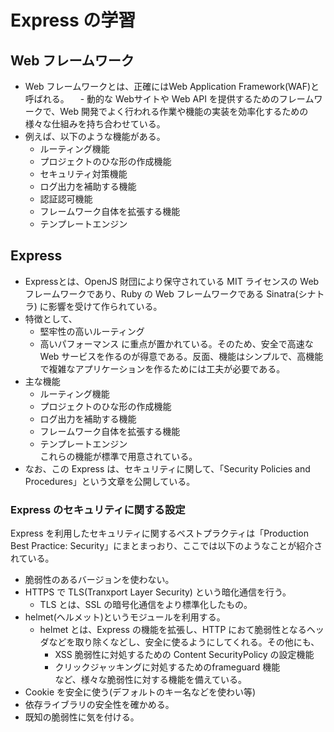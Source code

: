 # Express の学習
## Web フレームワーク
  - Web フレームワークとは、正確にはWeb Application Framework(WAF)と呼ばれる。
　- 動的な Webサイトや Web API を提供するためのフレームワークで、Web 開発でよく行われる作業や機能の実装を効率化するための様々な仕組みを持ち合わせている。
  - 例えば、以下のような機能がある。
    - ルーティング機能
    - プロジェクトのひな形の作成機能
    - セキュリティ対策機能
    - ログ出力を補助する機能
    - 認証認可機能
    - フレームワーク自体を拡張する機能
    - テンプレートエンジン

## Express
  - Expressとは、OpenJS 財団により保守されている MIT ライセンスの Web フレームワークであり、Ruby の Web フレームワークである Sinatra(シナトラ) に影響を受けて作られている。
  - 特徴として、
    - 堅牢性の高いルーティング
    - 高いパフォーマンス
  に重点が置かれている。そのため、安全で高速な Web サービスを作るのが得意である。反面、機能はシンプルで、高機能で複雑なアプリケーションを作るためには工夫が必要である。
  - 主な機能
    - ルーティング機能
    - プロジェクトのひな形の作成機能
    - ログ出力を補助する機能
    - フレームワーク自体を拡張する機能
    - テンプレートエンジン    
  これらの機能が標準で用意されている。
  - なお、この Express は、セキュリティに関して、「Security Policies and Procedures」という文章を公開している。

### Express のセキュリティに関する設定  
Express を利用したセキュリティに関するベストプラクティは「Production Best Practice: Security」にまとまっおり、ここでは以下のようなことが紹介されている。    
  - 脆弱性のあるバージョンを使わない。    
  - HTTPS で TLS(Tranxport Layer Security) という暗化通信を行う。      
    - TLS とは、SSL の暗号化通信をより標準化したもの。    
  - helmet(ヘルメット)というモジュールを利用する。        
    - helmet とは、Express の機能を拡張し、HTTP におて脆弱性となるヘッダなどを取り除くなどし、安全に使るようにしてくれる。その他にも、        
      - XSS 脆弱性に対処するための Content SecurityPolicy の設定機能        
      - クリックジャッキングに対処するためのframeguard 機能      
    など、様々な脆弱性に対する機能を備えている。          
  - Cookie を安全に使う(デフォルトのキー名などを使わい等)    
  - 依存ライブラリの安全性を確かめる。    
  - 既知の脆弱性に気を付ける。

